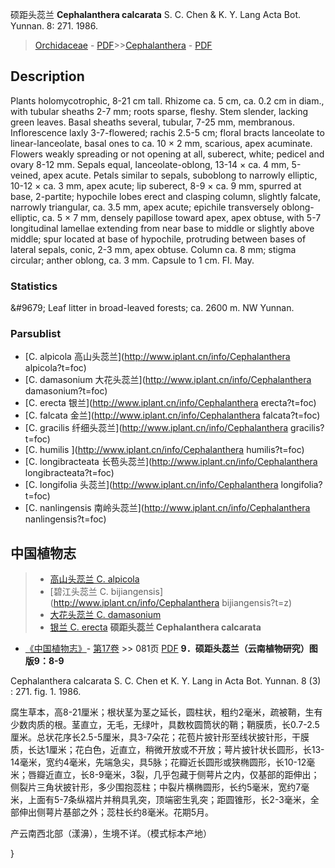硕距头蕊兰 **Cephalanthera calcarata** S. C. Chen & K. Y. Lang Acta Bot. Yunnan. 8: 271. 1986.

> [Orchidaceae](http://www.iplant.cn/info/Orchidaceae?t=foc) - [PDF](http://www.iplant.cn/foc/pdf/Orchidaceae.pdf)>>[Cephalanthera](http://www.iplant.cn/info/Cephalanthera?t=foc) - [PDF](http://www.iplant.cn/foc/pdf/Cephalanthera.pdf)

## Description

Plants holomycotrophic, 8-21 cm tall. Rhizome ca. 5 cm, ca. 0.2 cm in diam., with tubular sheaths 2-7 mm; roots sparse, fleshy. Stem slender, lacking green leaves. Basal sheaths several, tubular, 7-25 mm, membranous. Inflorescence laxly 3-7-flowered; rachis 2.5-5 cm; floral bracts lanceolate to linear-lanceolate, basal ones to ca. 10 × 2 mm, scarious, apex acuminate. Flowers weakly spreading or not opening at all, suberect, white; pedicel and ovary 8-12 mm. Sepals equal, lanceolate-oblong, 13-14 × ca. 4 mm, 5-veined, apex acute. Petals similar to sepals, suboblong to narrowly elliptic, 10-12 × ca. 3 mm, apex acute; lip suberect, 8-9 × ca. 9 mm, spurred at base, 2-partite; hypochile lobes erect and clasping column, slightly falcate, narrowly triangular, ca. 3.5 mm, apex acute; epichile transversely oblong-elliptic, ca. 5 × 7 mm, densely papillose toward apex, apex obtuse, with 5-7 longitudinal lamellae extending from near base to middle or slightly above middle; spur located at base of hypochile, protruding between bases of lateral sepals, conic, 2-3 mm, apex obtuse. Column ca. 8 mm; stigma circular; anther oblong, ca. 3 mm. Capsule to 1 cm. Fl. May.

### Statistics
&amp;#9679; Leaf litter in broad-leaved forests; ca. 2600 m. NW Yunnan.

### Parsublist

* [C.  alpicola  高山头蕊兰](http://www.iplant.cn/info/Cephalanthera alpicola?t=foc)
* [C.  damasonium  大花头蕊兰](http://www.iplant.cn/info/Cephalanthera damasonium?t=foc)
* [C.  erecta  银兰](http://www.iplant.cn/info/Cephalanthera erecta?t=foc)
* [C.  falcata  金兰](http://www.iplant.cn/info/Cephalanthera falcata?t=foc)
* [C.  gracilis  纤细头蕊兰](http://www.iplant.cn/info/Cephalanthera gracilis?t=foc)
* [C.  humilis  ](http://www.iplant.cn/info/Cephalanthera humilis?t=foc)
* [C.  longibracteata  长苞头蕊兰](http://www.iplant.cn/info/Cephalanthera longibracteata?t=foc)
* [C.  longifolia  头蕊兰](http://www.iplant.cn/info/Cephalanthera longifolia?t=foc)
* [C.  nanlingensis  南岭头蕊兰](http://www.iplant.cn/info/Cephalanthera nanlingensis?t=foc)
## 中国植物志

> * [高山头蕊兰  C.  alpicola](Cephalanthera-alpicola-高山头蕊兰.md)
> * [碧江头蕊兰  C.  bijiangensis](http://www.iplant.cn/info/Cephalanthera bijiangensis?t=z)
> * [大花头蕊兰  C.  damasonium](Cephalanthera-damasonium-大花头蕊兰.md)
> * [银兰  C.  erecta](Cephalanthera-erecta-银兰.md)
**硕距头蕊兰 Cephalanthera calcarata**

* [《中国植物志》](http://www.iplant.cn/frps)- [第17卷](http://www.iplant.cn/frps/vol/17) >> 081页 [PDF](http://www.iplant.cn/frps/pdf/17/081.pdf)
**9．硕距头蕊兰（云南植物研究）图版9：8-9**

Cephalanthera calcarata S. C. Chen et K. Y. Lang in Acta Bot. Yunnan. 8 (3) : 271. fig. 1. 1986.

腐生草本，高8-21厘米；根状茎为茎之延长，圆柱状，粗约2毫米，疏被鞘，生有少数肉质的根。茎直立，无毛，无绿叶，具数枚圆筒状的鞘；鞘膜质，长0.7-2.5厘米。总状花序长2.5-5厘米，具3-7朵花；花苞片披针形至线状披针形，干膜质，长达1厘米；花白色，近直立，稍微开放或不开放；萼片披针状长圆形，长13-14毫米，宽约4毫米，先端急尖，具5脉；花瓣近长圆形或狭椭圆形，长10-12毫米；唇瓣近直立，长8-9毫米，3裂，几乎包藏于侧萼片之内，仅基部的距伸出；侧裂片三角状披针形，多少围抱蕊柱；中裂片横椭圆形，长约5毫米，宽约7毫米，上面有5-7条纵褶片并稍具乳突，顶端密生乳突；距圆锥形，长2-3毫米，全部伸出侧萼片基部之外；蕊柱长约8毫米。花期5月。

产云南西北部（漾濞），生境不详。（模式标本产地）

}